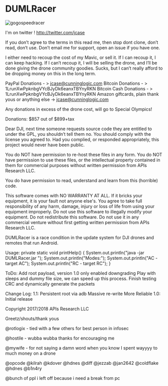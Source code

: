 

# DUMLRacer
![gogospeedracer](https://github.com/CunningLogic/DUMLRacer/blob/master/dumlracer_1024.png?raw=true)

I'm on twitter ! http://twitter.com/jcase

If you don’t agree to the terms in this read me, then stop dont clone, don’t read, don’t use. Don’t email me for support, open an issue if you have one.

I either need to recoup the cost of my Mavic, or sell it. If I can recoup it, I can keep hacking. If I can’t recoup it, I will be selling the drone, and I’ll be done giving the drone community goodies. Sucks, but I can’t really afford to be dropping money on this in the long term.

PayPal Donations - > jcase@cunninglogic.com
Bitcoin Donations - > 1LrunXwPpknbgVYcBJyDk6eanxTBYnyRKN
Bitcoin Cash Donations - > 1LrunXwPpknbgVYcBJyDk6eanxTBYnyRKN
Amazon giftcards, plain thank yous or anything else -> jcase@cunninglogic.com

Any donations in excess of the drone cost, will go to Special Olympics!

Donations: $857 out of $899+tax



Dear DJI, next time someone requests source code they are entitled to under the GPL, you shouldn’t tell them no. You should comply with the license you agreed to. Had you complied, or responded appropriately, this project would never have been public.

You do NOT have permission to re-host these files in any form.
You do NOT have permission to use these files, or the intellectual property contained in them for commercial purposes without written permission from APIs Research LLC.

You do have permission to read, understand and learn from this (horrible) code.


This software comes with NO WARRANTY AT ALL. If it bricks your equipment, it is your fault not anyone else's. You agree to take full responsibility of any harm, damage, injury or loss of life from using your equipment improperly. Do not use this software to illegally modify your equipment. Do not redistribute this software. Do not use it in any commercial venture without first getting written permission from APIs Research LLC.



DUMLRacer is a race condition in the update system for DJI drones and remotes that run Android.

Usage:
    private static void printHelp() {
        System.out.println("java -jar DUMLRacer.jar <mode>");
        System.out.println("Modes:");
        System.out.println("AC - target AC");
        System.out.println("RC - target RC");
    }

ToDo:
	Add root payload, version 1.0 only enabled downgrading
	Play with sleeps and dummy file size, we can speed up this process.
	Finish testing CRC and dynamically generate the packets


Change Log:
1.1:
	Persistent root via adb
	Massive re-write
	More Reliable
1.0:
	Initial release

Copyright 2017/2018 APIs Research LLC 


Greetz/shouts/thank yous


@rotlogix - tied with a few others for best person in infosec

@hostile - wubba wubba thanks for encouraging me

@mywife - for not saying a damn word when you know I spent wayyyy to much money on a drone

@opcode
@kilrah
@kdover
@hdnes
@diff
@jezzab
@jan2642
@coldflake
@hdnes
@b1n4ry

@bunch of ppl i left off because i need a break from pc
